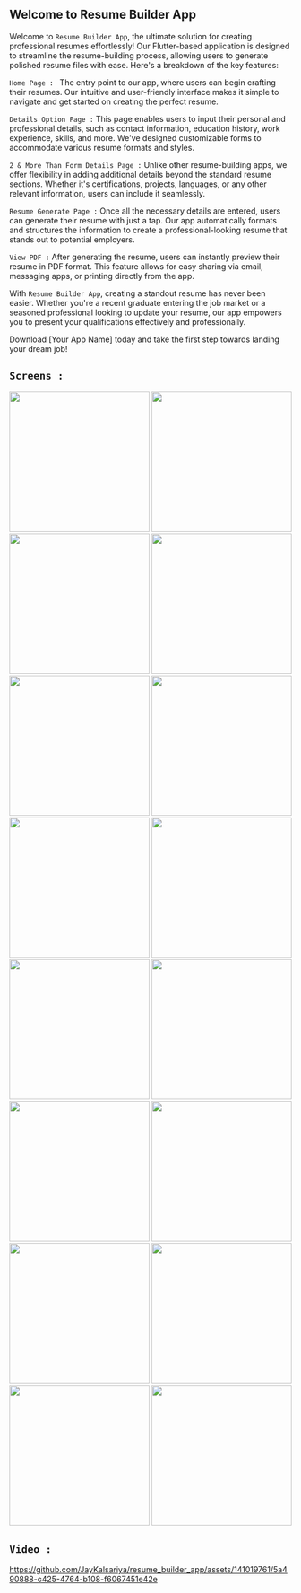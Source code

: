 ## Welcome to Resume Builder App

Welcome to `Resume Builder App`, the ultimate solution for creating professional resumes effortlessly! Our Flutter-based application is designed to streamline the resume-building process, allowing users to generate polished resume files with ease. Here's a breakdown of the key features:

`Home Page : ` The entry point to our app, where users can begin crafting their resumes. Our intuitive and user-friendly interface makes it simple to navigate and get started on creating the perfect resume.

`Details Option Page :` This page enables users to input their personal and professional details, such as contact information, education history, work experience, skills, and more. We've designed customizable forms to accommodate various resume formats and styles.

`2 & More Than Form Details Page :` Unlike other resume-building apps, we offer flexibility in adding additional details beyond the standard resume sections. Whether it's certifications, projects, languages, or any other relevant information, users can include it seamlessly.

`Resume Generate Page :` Once all the necessary details are entered, users can generate their resume with just a tap. Our app automatically formats and structures the information to create a professional-looking resume that stands out to potential employers.

`View PDF :` After generating the resume, users can instantly preview their resume in PDF format. This feature allows for easy sharing via email, messaging apps, or printing directly from the app.

With `Resume Builder App`, creating a standout resume has never been easier. Whether you're a recent graduate entering the job market or a seasoned professional looking to update your resume, our app empowers you to present your qualifications effectively and professionally.

Download [Your App Name] today and take the first step towards landing your dream job!

## `Screens :`

<img src = "https://github.com/JayKalsariya/resume_builder_app/assets/141019761/a6e04b91-152a-4a38-ac14-c3ef85b381a0" width = "250">

<img src = "https://github.com/JayKalsariya/resume_builder_app/assets/141019761/097b4719-049c-45be-b692-979de4206809" width = "250">

<img src = "https://github.com/JayKalsariya/resume_builder_app/assets/141019761/dd8147da-f44e-4774-8b07-2c4bb76f87a6" width = "250">

<img src = "https://github.com/JayKalsariya/resume_builder_app/assets/141019761/0e02219f-44f1-47f9-a2b8-df9f6aa7736a" width = "250">

<img src = "https://github.com/JayKalsariya/resume_builder_app/assets/141019761/6790b559-fe0a-46e3-bc1c-ea1b8dafb12d" width = "250">

<img src = "https://github.com/JayKalsariya/resume_builder_app/assets/141019761/b396fc86-2823-401c-a0fd-ec99c06a2eba" width = "250">

<img src = "https://github.com/JayKalsariya/resume_builder_app/assets/141019761/f977f793-36ff-4828-9101-00d2bc2ad710" width = "250">

<img src = "https://github.com/JayKalsariya/resume_builder_app/assets/141019761/794d3a70-f858-422a-aa0e-d806c138120a" width = "250">

<img src = "https://github.com/JayKalsariya/resume_builder_app/assets/141019761/56a47f07-7956-407a-a5c0-cf23cae98319" width = "250">

<img src = "https://github.com/JayKalsariya/resume_builder_app/assets/141019761/d39eab52-e6d1-45fe-8ada-595d3fde4ddd" width = "250">

<img src = "https://github.com/JayKalsariya/resume_builder_app/assets/141019761/238861ed-2210-468d-80cf-51e67b467388" width = "250">

<img src = "https://github.com/JayKalsariya/resume_builder_app/assets/141019761/23132f82-6bb1-4a2e-ae5f-9a2f07d94b83" width = "250">

<img src = "https://github.com/JayKalsariya/resume_builder_app/assets/141019761/be92dd93-7b67-4362-a6af-023128d11c06" width = "250">

<img src = "https://github.com/JayKalsariya/resume_builder_app/assets/141019761/803891a5-3acd-493f-9845-b6f9f10796d4" width = "250">

<img src = "https://github.com/JayKalsariya/resume_builder_app/assets/141019761/da4368a3-31cd-4394-957d-ee2737a165fe" width = "250">

<img src = "https://github.com/JayKalsariya/resume_builder_app/assets/141019761/7289eac2-e481-466d-ad4d-d0f472bad58e" width = "250">

## `Video :`

https://github.com/JayKalsariya/resume_builder_app/assets/141019761/5a490888-c425-4764-b108-f6067451e42e












